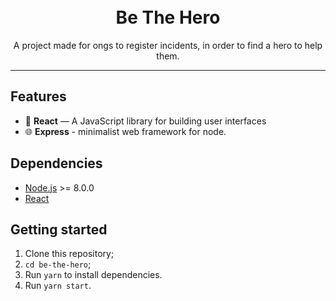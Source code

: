 <h1 align="center">
<br>
Be The Hero
</h1>

<p align="center">A project made for ongs to register incidents, in order to find a hero to help them.</p>

<hr>

## Features

- 💠 **React** — A JavaScript library for building user interfaces
- 🌐 **Express** - minimalist web framework for node.

## Dependencies

- [Node.js](https://nodejs.org/en/) >= 8.0.0
- [React](https://reactjs.org/docs/getting-started.html)

## Getting started

1. Clone this repository;
2. `cd be-the-hero`;<br />
3. Run `yarn` to install dependencies.<br />
4. Run `yarn start`.

